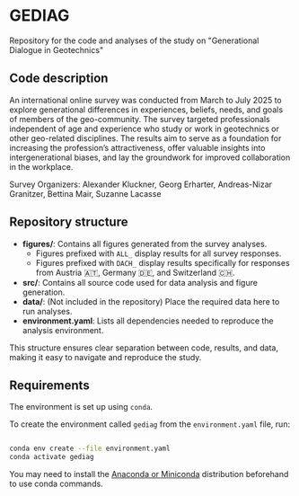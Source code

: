 # GEDIAG

Repository for the code and analyses of the study on "Generational Dialogue in Geotechnics"

## Code description

An international online survey was conducted from March to July 2025 to explore generational differences in experiences, beliefs, needs, and goals of members of the geo-community. The survey targeted professionals independent of age and experience who study or work in geotechnics or other geo-related disciplines. The results aim to serve as a foundation for increasing the profession’s attractiveness, offer valuable insights into intergenerational biases, and lay the groundwork for improved collaboration in the workplace.

Survey Organizers: Alexander Kluckner, Georg Erharter, Andreas-Nizar Granitzer, Bettina Mair, Suzanne Lacasse


## Repository structure

- **figures/**: Contains all figures generated from the survey analyses.
    - Figures prefixed with `ALL_` display results for all survey responses.
    - Figures prefixed with `DACH_` display results specifically for responses from Austria :austria:, Germany :de:, and Switzerland :switzerland:.
- **src/**: Contains all source code used for data analysis and figure generation.
- **data/**: (Not included in the repository) Place the required data here to run analyses.
- **environment.yaml**: Lists all dependencies needed to reproduce the analysis environment.

This structure ensures clear separation between code, results, and data, making it easy to navigate and reproduce the study.


## Requirements

The environment is set up using `conda`.

To create the environment called `gediag` from the `environment.yaml` file, run:

```bash

conda env create --file environment.yaml
conda activate gediag

```

You may need to install the [Anaconda or Miniconda](https://www.anaconda.com/download/success) distribution beforehand to use conda commands.



